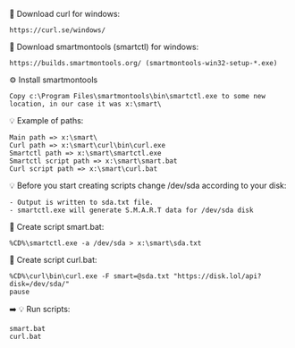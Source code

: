 💾 Download curl for windows:
```
https://curl.se/windows/
```

💾 Download smartmontools (smartctl) for windows:
```
https://builds.smartmontools.org/ (smartmontools-win32-setup-*.exe)
```

⚙️ Install smartmontools
```
Copy c:\Program Files\smartmontools\bin\smartctl.exe to some new location, in our case it was x:\smart\
```

💡 Example of paths:
```
Main path => x:\smart\
Curl path => x:\smart\curl\bin\curl.exe
Smartctl path => x:\smart\smartctl.exe
Smartctl script path => x:\smart\smart.bat
Curl script path => x:\smart\curl.bat
```

💡 Before you start creating scripts change /dev/sda according to your disk:
```
- Output is written to sda.txt file.
- smartctl.exe will generate S.M.A.R.T data for /dev/sda disk
```

📝 Create script smart.bat:
```
%CD%\smartctl.exe -a /dev/sda > x:\smart\sda.txt
```

📝 Create script curl.bat:
```
%CD%\curl\bin\curl.exe -F smart=@sda.txt "https://disk.lol/api?disk=/dev/sda/"
pause
```

➡️ 💡 Run scripts:
```
smart.bat
curl.bat
```
